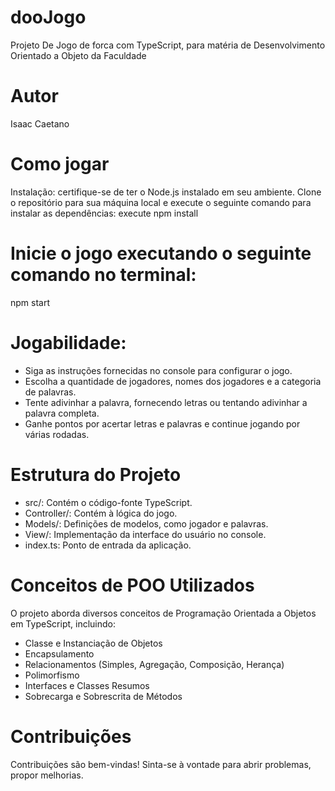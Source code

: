 # dooJogo
Projeto De Jogo de forca com TypeScript, para matéria de Desenvolvimento Orientado a Objeto da Faculdade

# Autor
Isaac Caetano 



# Como jogar

Instalação: certifique-se de ter o Node.js instalado em seu ambiente. Clone o repositório para sua máquina local e execute o seguinte comando para instalar as dependências: execute npm install


# Inicie o jogo executando o seguinte comando no terminal:
 npm start

# Jogabilidade:

* Siga as instruções fornecidas no console para configurar o jogo.
* Escolha a quantidade de jogadores, nomes dos jogadores e a categoria de palavras.
* Tente adivinhar a palavra, fornecendo letras ou tentando adivinhar a palavra completa.
* Ganhe pontos por acertar letras e palavras e continue jogando por várias rodadas.
  
# Estrutura do Projeto

* src/: Contém o código-fonte TypeScript.
* Controller/: Contém   à lógica do jogo.
* Models/: Definições de modelos, como jogador e palavras.
* View/: Implementação da interface do usuário no console.
* index.ts: Ponto de entrada da aplicação.

# Conceitos de POO Utilizados
O projeto aborda diversos conceitos de Programação Orientada a Objetos em TypeScript, incluindo:

* Classe e Instanciação de Objetos
* Encapsulamento
* Relacionamentos (Simples, Agregação, Composição, Herança)
* Polimorfismo
* Interfaces e Classes Resumos
* Sobrecarga e Sobrescrita de Métodos

# Contribuições

Contribuições são bem-vindas! Sinta-se à vontade para abrir problemas, propor melhorias.